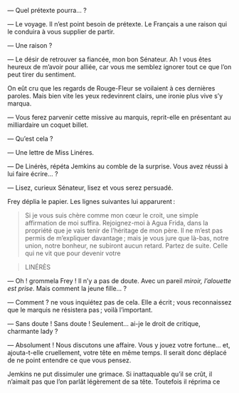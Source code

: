 — Quel prétexte pourra… ?

—  Le voyage. Il n’est point besoin de prétexte. Le Français a une raison qui le conduira à vous supplier de partir.

— Une raison ?

— Le désir de retrouver sa fiancée, mon bon Sénateur. Ah ! vous êtes
heureux de m’avoir pour alliée, car vous me semblez ignorer tout ce que
l’on peut tirer du sentiment.

On eût cru que les regards de Rouge-Fleur se voilaient à ces dernières paroles. Mais bien vite les yeux redevinrent clairs, une ironie plus vive s’y
marqua.

— Vous ferez parvenir cette missive au marquis, reprit-elle en présentant
au milliardaire un coquet billet.

— Qu’est cela ?

— Une lettre de Miss Linéres.

— De Linérès, répéta Jemkins au comble de la surprise. Vous avez réussi à lui faire écrire… ?

— Lisez, curieux Sénateur, lisez et vous serez persuadé.

Frey déplia le papier. Les lignes suivantes lui apparurent :

> Si je vous suis chère comme mon cœur le croit, une simple affirmation de moi suffira. Rejoignez-moi à Agua Frida, dans la propriété que je vais tenir de l’héritage de mon père. Il ne m’est pas permis de m’expliquer davantage ; mais je vous jure que là-bas, notre union, notre bonheur, ne subiront aucun retard. Partez de suite. Celle qui ne vit que pour devenir votre

> LINÉRÈS

— Oh ! grommela Frey ! Il n’y a pas de doute. Avec un pareil _miroir, l’alouette est prise_. Mais comment la jeune fille… ?

— Comment ? ne vous inquiétez pas de cela. Elle a écrit ; vous reconnaissez
que le marquis ne résistera pas ; voilà l’important.

— Sans doute ! Sans doute ! Seulement… ai-je le droit de critique, charmante lady ?

— Absolument ! Nous discutons une affaire. Vous y jouez votre fortune… et, ajouta-t-elle cruellement, votre tête en même temps. Il serait donc déplacé de ne point entendre ce que vous pensez.

Jemkins ne put dissimuler une grimace. Si inattaquable qu’il se crût, il n’aimait pas que l’on parlât légèrement de sa tête. Toutefois il réprima ce
